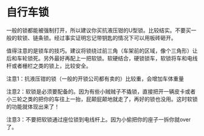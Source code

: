 自行车锁
======

一般的锁都能被强制打开，所以建议你买抗液压钳的U型锁。比较结实。不要买一般的软锁、链条锁。经过事实证明忘记带钥匙的情况下可以用板砖砸开。

值得注意的是锁车的技巧。建议将锁绕过前三角（车架前的区域，像个三角形）让后和车轮锁死。另外最好再配上一把软锁。软硬结合，硬锁锁车，软锁将车和电线杆或者栅栏之类的锁上，比较安全。

注意1：抗液压钳的锁（一般的开锁公司都有卖的）比较重，会增加车体重量

注意2：软锁是必须要配备的。因为有些小贼贼子不撬锁，直接把开一辆皮卡或者小三轮之类的把你的车往上一抬，屁颠屁颠地就走了，再好的锁也没用。这时软锁的功能就体现出来了！

注意3：不要把软锁通过座位锁到电线杆上。因为小偷把你的座子一拆你就over了。
